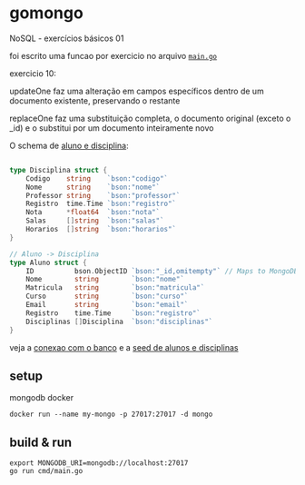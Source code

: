 # gomongo

NoSQL - exercícios básicos 01

foi escrito uma funcao por exercicio no arquivo [`main.go`](https://github.com/Fabiokleis/gomongo/blob/main/cmd/main.go)

exercicio 10:

updateOne faz uma alteração em campos específicos dentro de um documento existente, preservando o restante

replaceOne faz uma substituição completa, o documento original (exceto o _id) e o substitui por um documento inteiramente novo

O schema de [aluno e disciplina](https://github.com/Fabiokleis/gomongo/blob/main/pkg/schema/types.go):
```go

type Disciplina struct {
	Codigo    string    `bson:"codigo"`
	Nome      string    `bson:"nome"`
	Professor string    `bson:"professor"`
	Registro  time.Time `bson:"registro"`
	Nota      *float64  `bson:"nota"`
	Salas     []string  `bson:"salas"`
	Horarios  []string  `bson:"horarios"`
}

// Aluno -> Disciplina
type Aluno struct {
	ID          bson.ObjectID `bson:"_id,omitempty"` // Maps to MongoDB's _id field
	Nome        string        `bson:"nome"`
	Matricula   string        `bson:"matricula"`
	Curso       string        `bson:"curso"`
	Email       string        `bson:"email"`
	Registro    time.Time     `bson:"registro"`
	Disciplinas []Disciplina  `bson:"disciplinas"`
}
```

veja a [conexao com o banco](https://github.com/Fabiokleis/gomongo/blob/main/internal/db/connection.go) e a [seed de alunos e disciplinas](https://github.com/Fabiokleis/gomongo/blob/main/internal/db/seed.go)

## setup
mongodb docker
```shell
docker run --name my-mongo -p 27017:27017 -d mongo
```

## build & run
```shell
export MONGODB_URI=mongodb://localhost:27017
go run cmd/main.go
```

